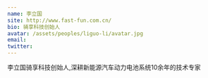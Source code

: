 ```yaml
---
name: 李立国
site: http://www.fast-fun.com.cn/
bio: 骑享科技创始人
avatar: /assets/peoples/liguo-li/avatar.jpg
email: 
twitter: 
---
```

李立国骑享科技创始人,深耕新能源汽车动力电池系统10余年的技术专家
